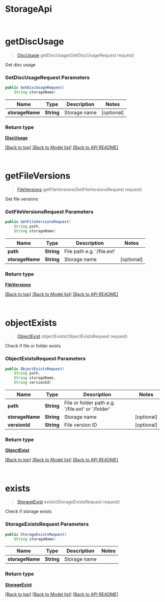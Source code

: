 # StorageApi

            ﻿
<a name="getDiscUsage"></a>
# **getDiscUsage**
> [DiscUsage](DiscUsage.md) getDiscUsage(GetDiscUsageRequest request)

Get disc usage

### **GetDiscUsageRequest** Parameters
```java
public GetDiscUsageRequest(
    String storageName)
```

Name | Type | Description | Notes
---- | ---- | ----------- | -----
 **storageName** | **String**| Storage name | [optional]

### Return type

[**DiscUsage**](DiscUsage.md)

[[Back to top]](#) [[Back to Model list]](Models.md) [[Back to API README]](README.md)

            ﻿
<a name="getFileVersions"></a>
# **getFileVersions**
> [FileVersions](FileVersions.md) getFileVersions(GetFileVersionsRequest request)

Get file versions

### **GetFileVersionsRequest** Parameters
```java
public GetFileVersionsRequest(
    String path, 
    String storageName)
```

Name | Type | Description | Notes
---- | ---- | ----------- | -----
 **path** | **String**| File path e.g. &#39;/file.ext&#39; |
 **storageName** | **String**| Storage name | [optional]

### Return type

[**FileVersions**](FileVersions.md)

[[Back to top]](#) [[Back to Model list]](Models.md) [[Back to API README]](README.md)

            ﻿
<a name="objectExists"></a>
# **objectExists**
> [ObjectExist](ObjectExist.md) objectExists(ObjectExistsRequest request)

Check if file or folder exists

### **ObjectExistsRequest** Parameters
```java
public ObjectExistsRequest(
    String path, 
    String storageName, 
    String versionId)
```

Name | Type | Description | Notes
---- | ---- | ----------- | -----
 **path** | **String**| File or folder path e.g. &#39;/file.ext&#39; or &#39;/folder&#39; |
 **storageName** | **String**| Storage name | [optional]
 **versionId** | **String**| File version ID | [optional]

### Return type

[**ObjectExist**](ObjectExist.md)

[[Back to top]](#) [[Back to Model list]](Models.md) [[Back to API README]](README.md)

            ﻿
<a name="exists"></a>
# **exists**
> [StorageExist](StorageExist.md) exists(StorageExistsRequest request)

Check if storage exists

### **StorageExistsRequest** Parameters
```java
public StorageExistsRequest(
    String storageName)
```

Name | Type | Description | Notes
---- | ---- | ----------- | -----
 **storageName** | **String**| Storage name |

### Return type

[**StorageExist**](StorageExist.md)

[[Back to top]](#) [[Back to Model list]](Models.md) [[Back to API README]](README.md)

